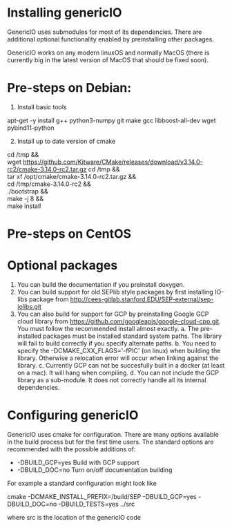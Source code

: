 # Installing genericIO


GenericIO uses submodules for most of its dependencies. There are additional optional functionality
enabled by preinstalling other packages.

GenericIO works on any modern linuxOS and normally MacOS (there is currently big in the latest version of MacOS that
should be fixed soon). 


# Pre-steps on Debian:

1. Install basic tools

apt-get -y install  g++ python3-numpy git make gcc libboost-all-dev  wget pybind11-python

2. Install up to date version of cmake

cd /tmp &&  \
   wget https://github.com/Kitware/CMake/releases/download/v3.14.0-rc2/cmake-3.14.0-rc2.tar.gz
cd /tmp && \
  tar xf /opt/cmake/cmake-3.14.0-rc2.tar.gz &&\
  cd  /tmp/cmake-3.14.0-rc2 && \
 ./bootstrap &&\
 make -j 8 &&\
 make install


# Pre-steps on CentOS









# Optional packages

1. You can build the documentation if you preinstall doxygen.
2. You can build support for old SEPlib style packages by first installing IO-libs package from
  http://cees-gitlab.stanford.EDU/SEP-external/sep-iolibs.git
3. You can also build for support for GCP by preinstalling Google GCP cloud library from
  https://github.com/googleapis/google-cloud-cpp.git.  You must follow the recommended install
  almost exactly. 
   a. The pre-installed packages must be installed standard system paths. The library will fail to build correctly if you specify alternate paths.
   b. You need to specify the -DCMAKE_CXX_FLAGS='-fPIC' (on linux) when building the library. Otherwise a relocation error will occur when linking against the library.
   c. Currently GCP can not be succesfully built in a docker (at least on a mac). It will hang when compiling.
   d. You can not include the GCP library as a sub-module.  It does not correctly handle all its internal dependencies.


# Configuring genericIO

GenericIO uses cmake for configuration.  There are many options available in the build process but for the first time users. The standard options are recommended with the possible additions of:
  - -DBUILD_GCP=yes  Build with GCP support
  - -DBUILD_DOC=no   Turn on/off documentation building

  For example a standard configuration might look like

  cmake -DCMAKE_INSTALL_PREFIX=/build/SEP -DBUILD_GCP=yes -DBUILD_DOC=no -DBUILD_TESTS=yes ../src

  where src is the location of the genericIO code

